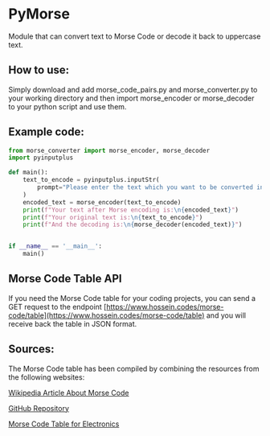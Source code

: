 # PyMorse
Module that can convert text to Morse Code or decode it back to uppercase text.

## How to use:
Simply download and add morse_code_pairs.py and morse_converter.py to your working directory and then import morse_encoder or morse_decoder to your python script and use them. 

## Example code:
```python
from morse_converter import morse_encoder, morse_decoder
import pyinputplus

def main():
    text_to_encode = pyinputplus.inputStr(
        prompt="Please enter the text which you want to be converted into Morse Code:"
    )
    encoded_text = morse_encoder(text_to_encode)
    print(f"Your text after Morse encoding is:\n{encoded_text}")
    print(f"Your original text is:\n{text_to_encode}")
    print(f"And the decoding is:\n{morse_decoder(encoded_text)}")


if __name__ == '__main__':
    main()


```
## Morse Code Table API
If you need the Morse Code table for your coding projects, you can send a GET request to the endpoint [https://www.hossein.codes/morse-code/table](https://www.hossein.codes/morse-code/table) and you will receive back the table in JSON format. 


## Sources:
The Morse Code table has been compiled by combining the resources from the following websites:

[Wikipedia Article About Morse Code](https://en.wikipedia.org/wiki/Morse_code)

[GitHub Repository](https://gist.github.com/mohayonao/094c71af14fe4791c5dd)

[Morse Code Table for Electronics](https://www.electronics-notes.com/articles/ham_radio/morse_code/characters-table-chart.php)
